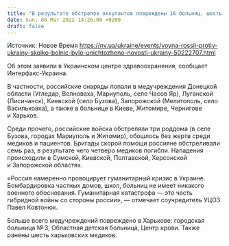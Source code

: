 ```yaml
---
title: "В результате обстрелов оккупантов повреждены 16 больниц, шесть медиков погибли"
date: Sun, 06 Mar 2022 14:26:00 +0200
draft: false
---
```

Источник: Новое Время https://nv.ua/ukraine/events/voyna-rossii-protiv-ukrainy-skolko-bolnic-bylo-unichtozheno-novosti-ukrainy-50222707.html


 Об этом заявили в Украинском центре здравоохранения, сообщает Интерфакс-Украина.

В частности, российские снаряды попали в медучреждения Донецкой области (Угледар, Волноваха, Мариуполь, село Часов Яр), Луганской (Лисичанск), Киевской (село Бузова), Запорожской (Мелитополь, село Васильковка), а также в больнице в Киеве, Житомире, Чернигове и Харьков.

Среди прочего, российские войска обстреляли три роддома (в селе Бузова, городах Мариуполь и Житомир), обошлось без жертв среди медиков и пациентов. Бригады скорой помощи россияне обстреливали семь раз, в результате чего четверо медиков погибли. Нападения происходили в Сумской, Киевской, Полтавской, Херсонской и Запорожской областях.

«Россия намеренно провоцирует гуманитарный кризис в Украине. Бомбардировка частных домов, школ, больниц не имеет никакого военного обоснования. Гуманитарная катастрофа — это часть гибридной войны со стороны россии», — отмечает соучредитель УЦОЗ Павел Ковтонюк.

Больше всего медучреждений повреждено в Харькове: городская больница № 3, Областная детская больница, Центр крови. Также ранены шесть харьковских медиков.
